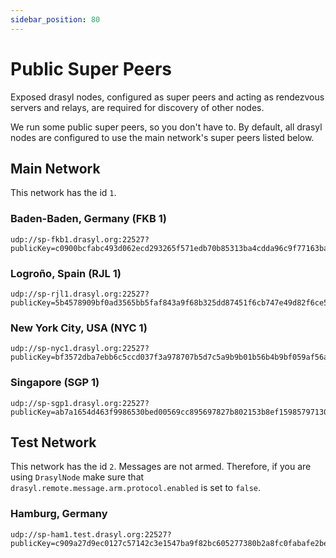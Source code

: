 ```yaml
---
sidebar_position: 80
---
```

# Public Super Peers

Exposed drasyl nodes, configured as super peers and acting as rendezvous servers and relays, are required for discovery of other nodes.

We run some public super peers, so you don't have to.
By default, all drasyl nodes are configured to use the main network's super peers listed below.

## Main Network

This network has the id `1`.

### Baden-Baden, Germany (FKB 1)

```
udp://sp-fkb1.drasyl.org:22527?publicKey=c0900bcfabc493d062ecd293265f571edb70b85313ba4cdda96c9f77163ba62d&networkId=1
```

### Logroño, Spain (RJL 1)
```
udp://sp-rjl1.drasyl.org:22527?publicKey=5b4578909bf0ad3565bb5faf843a9f68b325dd87451f6cb747e49d82f6ce5f4c&networkId=1
```

### New York City, USA (NYC 1)
```
udp://sp-nyc1.drasyl.org:22527?publicKey=bf3572dba7ebb6c5ccd037f3a978707b5d7c5a9b9b01b56b4b9bf059af56a4e0&networkId=1
```

### Singapore (SGP 1)
```
udp://sp-sgp1.drasyl.org:22527?publicKey=ab7a1654d463f9986530bed00569cc895697827b802153b8ef1598579713045f&networkId=1
```

## Test Network

This network has the id `2`. Messages are not armed.
Therefore, if you are using `DrasylNode` make sure that `drasyl.remote.message.arm.protocol.enabled` is set to `false`.

### Hamburg, Germany
```
udp://sp-ham1.test.drasyl.org:22527?publicKey=c909a27d9ec0127c57142c3e1547ba9f82bc605277380b2a8fc0fabafe2be4c9&networkId=2
```
